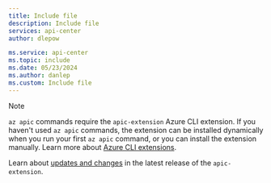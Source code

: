 ```yaml
---
title: Include file
description: Include file
services: api-center
author: dlepow

ms.service: api-center
ms.topic: include
ms.date: 05/23/2024
ms.author: danlep
ms.custom: Include file
---
```


> [!NOTE]
> `az apic` commands require the `apic-extension` Azure CLI extension. If you haven't used `az apic` commands, the extension can be installed dynamically when you run your first `az apic` command, or you can install the extension manually. Learn more about [Azure CLI extensions](/cli/azure/azure-cli-extensions-overview).
>
> Learn about [updates and changes](https://github.com/Azure/azure-cli-extensions/blob/main/src/apic-extension/HISTORY.rst) in the latest release of the `apic-extension`.

